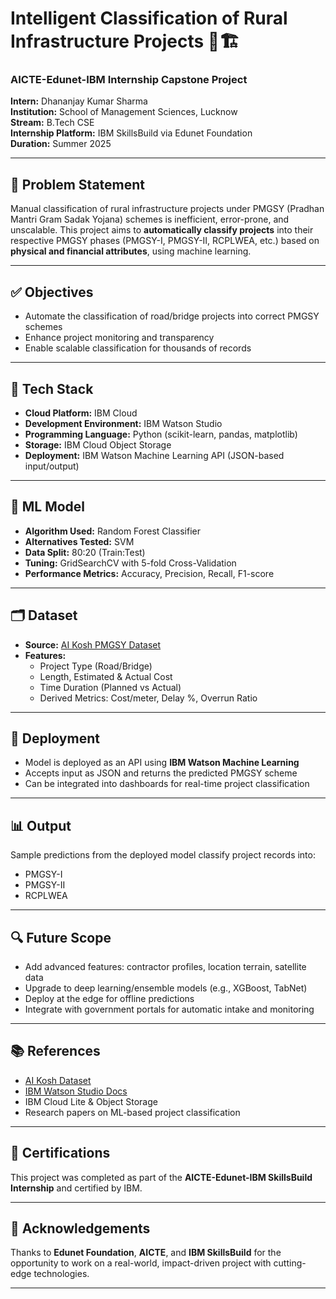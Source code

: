 # Intelligent Classification of Rural Infrastructure Projects 🚧🏗️

### AICTE-Edunet-IBM Internship Capstone Project  
**Intern:** Dhananjay Kumar Sharma  
**Institution:** School of Management Sciences, Lucknow  
**Stream:** B.Tech CSE  
**Internship Platform:** IBM SkillsBuild via Edunet Foundation  
**Duration:** Summer 2025  

---

## 📌 Problem Statement

Manual classification of rural infrastructure projects under PMGSY (Pradhan Mantri Gram Sadak Yojana) schemes is inefficient, error-prone, and unscalable. This project aims to **automatically classify projects** into their respective PMGSY phases (PMGSY-I, PMGSY-II, RCPLWEA, etc.) based on **physical and financial attributes**, using machine learning.

---

## ✅ Objectives

- Automate the classification of road/bridge projects into correct PMGSY schemes
- Enhance project monitoring and transparency
- Enable scalable classification for thousands of records

---

## 🔧 Tech Stack

- **Cloud Platform:** IBM Cloud  
- **Development Environment:** IBM Watson Studio  
- **Programming Language:** Python (scikit-learn, pandas, matplotlib)  
- **Storage:** IBM Cloud Object Storage  
- **Deployment:** IBM Watson Machine Learning API (JSON-based input/output)

---

## 🧠 ML Model

- **Algorithm Used:** Random Forest Classifier  
- **Alternatives Tested:** SVM  
- **Data Split:** 80:20 (Train:Test)  
- **Tuning:** GridSearchCV with 5-fold Cross-Validation  
- **Performance Metrics:** Accuracy, Precision, Recall, F1-score

---

## 🗂️ Dataset

- **Source:** [AI Kosh PMGSY Dataset](https://aikosh.indiaai.gov.in/web/datasets/details/pradhan_mantri_gram_sadak_yojna_pmgsy.html)  
- **Features:**  
  - Project Type (Road/Bridge)  
  - Length, Estimated & Actual Cost  
  - Time Duration (Planned vs Actual)  
  - Derived Metrics: Cost/meter, Delay %, Overrun Ratio  

---

## 🚀 Deployment

- Model is deployed as an API using **IBM Watson Machine Learning**
- Accepts input as JSON and returns the predicted PMGSY scheme
- Can be integrated into dashboards for real-time project classification

---

## 📊 Output

Sample predictions from the deployed model classify project records into:
- PMGSY-I  
- PMGSY-II  
- RCPLWEA  

---

## 🔍 Future Scope

- Add advanced features: contractor profiles, location terrain, satellite data
- Upgrade to deep learning/ensemble models (e.g., XGBoost, TabNet)
- Deploy at the edge for offline predictions
- Integrate with government portals for automatic intake and monitoring

---

## 📚 References

- [AI Kosh Dataset](https://aikosh.indiaai.gov.in/web/datasets/details/pradhan_mantri_gram_sadak_yojna_pmgsy.html)  
- [IBM Watson Studio Docs](https://dataplatform.cloud.ibm.com/docs)  
- IBM Cloud Lite & Object Storage  
- Research papers on ML-based project classification

---

## 🏅 Certifications

This project was completed as part of the **AICTE-Edunet-IBM SkillsBuild Internship** and certified by IBM.

---

## 🙌 Acknowledgements

Thanks to **Edunet Foundation**, **AICTE**, and **IBM SkillsBuild** for the opportunity to work on a real-world, impact-driven project with cutting-edge technologies.

---

